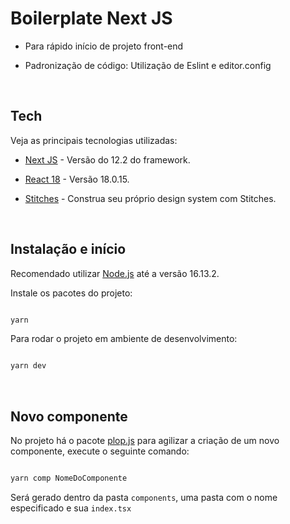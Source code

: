 # Boilerplate Next JS

- Para rápido início de projeto front-end

- Padronização de código: Utilização de Eslint e editor.config

<br>

## Tech

Veja as principais tecnologias utilizadas:

- [Next JS](https://nextjs.org/) - Versão do 12.2 do framework.

- [React 18](https://reactjs.org/blog/2022/03/29/react-v18.html) - Versão 18.0.15.

- [Stitches](https://stitches.dev/) - Construa seu próprio design system com Stitches.

<br>

## Instalação e início

Recomendado utilizar [Node.js](https://nodejs.org/) até a versão 16.13.2.

Instale os pacotes do projeto:

```sh

yarn

```

Para rodar o projeto em ambiente de desenvolvimento:

```sh

yarn dev

```

<br>

## Novo componente

No projeto há o pacote [plop.js](https://plopjs.com/) para agilizar a criação de um novo componente, execute o seguinte comando:

```sh

yarn comp NomeDoComponente

```

Será gerado dentro da pasta `components`, uma pasta com o nome especificado e sua `index.tsx`
